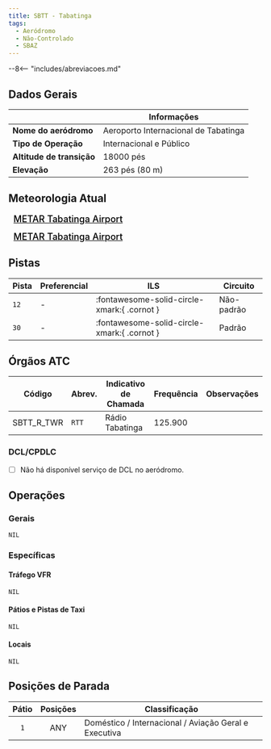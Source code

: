 ```yaml
---
title: SBTT - Tabatinga
tags:
  - Aeródromo
  - Não-Controlado
  - SBAZ
---
```


--8<-- "includes/abreviacoes.md"

## Dados Gerais

|                              | Informações                          |
|------------------------------|--------------------------------------|
| **Nome do aeródromo**        | Aeroporto Internacional de Tabatinga |
| **Tipo de Operação**         | Internacional e Público              |
| **Altitude de transição**    | 18000 pés                            |
| **Elevação**                 | 263 pés (80 m)                       |

## Meteorologia Atual

<a href="https://metar-taf.com/pt/SBTT" target="_blank" id="metartaf-LkzIl7SM"  style="font-size:18px; font-weight:500; color:#000; width:300px; height:435px; display:var(--show-dark); background-color: var(--md-default-bg-color); padding: 10px; margin: 0 0px 0.5em;">METAR Tabatinga Airport</a>
<script async defer crossorigin="anonymous" src="https://metar-taf.com/pt/embed-js/SBTT?u=56997&bg_color=182061&qnh=hPa&rh=rh&target=LkzIl7SM"></script>
<a href="https://metar-taf.com/pt/SBTT" target="_blank" id="metartaf-LkzIl7SN" style="font-size:18px; font-weight:500; color:#000; width:300px; height:435px; display:var(--show-light); background-color: var(--md-default-bg-color); padding: 10px; margin: 0 0px 0.5em;">METAR Tabatinga Airport</a>
<script async defer crossorigin="anonymous" src="https://metar-taf.com/pt/embed-js/SBTT?u=56997&qnh=hPa&rh=rh&target=LkzIl7SN"></script>

## Pistas

| Pista | Preferencial  | ILS                                         | Circuito   |
|-------|---------------|---------------------------------------------|------------|
| `12`  | -             | :fontawesome-solid-circle-xmark:{ .cornot } | Não-padrão |
| `30`  | -             | :fontawesome-solid-circle-xmark:{ .cornot } | Padrão     | 

## Órgãos ATC

| Código     | Abrev. | Indicativo de Chamada | Frequência | Observações |
| ---------- | ------ | --------------------- | ---------- | ----------- |
| SBTT_R_TWR | `RTT`  | Rádio Tabatinga       | 125.900    |             |

### DCL/CPDLC

- [ ] Não há disponível serviço de DCL no aeródromo.

## Operações

### Gerais

`NIL`

### Específicas

#### Tráfego VFR

`NIL`

#### Pátios e Pistas de Taxi

`NIL`

#### Locais

`NIL`

## Posições de Parada

| Pátio     | Posições  | Classificação                     |
|:---------:|:---------:|-----------------------------------|
| `1`       | ANY       | Doméstico / Internacional / Aviação Geral e Executiva |